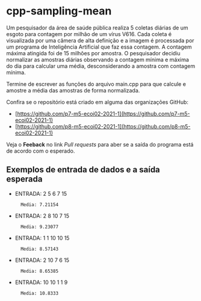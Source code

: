 # cpp-sampling-mean

Um pesquisador da área de saúde pública realiza 5 coletas diárias de um esgoto para contagem por milhão de um vírus V616. Cada coleta é visualizada por uma câmera de alta definição e a imagem é processada por um programa de Inteligência Artificial que faz essa contagem. A contagem máxima atingida foi de 15 milhões  por amostra. O pesquisador decidiu normalizar as amostras diárias observando a contagem mínima e máxima do dia para calcular uma média, desconsiderando a amostra com contagem mínima.

Termine de escrever as funções do arquivo main.cpp para que calcule e amostre a média das amostras de forma normalizada.

Confira se o repositório está criado em alguma das organizações GitHub:
* [https://github.com/p7-m5-ecoi02-2021-1](https://github.com/p7-m5-ecoi02-2021-1)
* [https://github.com/p8-m5-ecoi02-2021-1](https://github.com/p8-m5-ecoi02-2021-1)

Veja o **Feeback** no link *Pull requests* para aber se a saída do programa está de acordo com o esperado.

## Exemplos de entrada de dados e a saída esperada

- ENTRADA: 2 5 6 7 15

        Media: 7.21154

- ENTRADA: 2 8 10 7 15

        Media: 9.23077

- ENTRADA: 1 1 10 10 15

        Media: 8.57143

- ENTRADA: 2 10 7 6 15

        Media: 8.65385

- ENTRADA: 10 10 1 1 9

        Media: 10.8333
